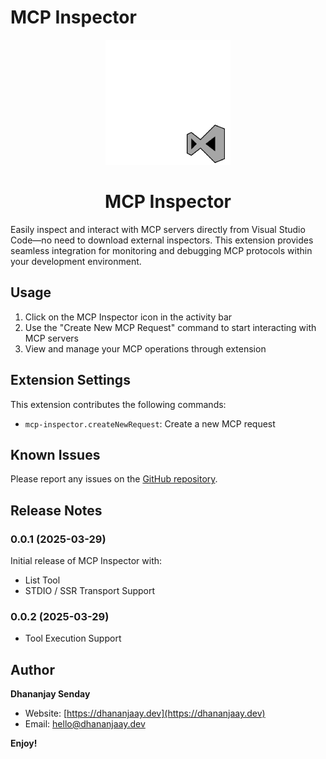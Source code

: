 # MCP Inspector

<div align="center">
  <picture>
    <source media="(prefers-color-scheme: dark)" srcset="https://github.com/Dhananjay-JSR/mcp-inspector/raw/HEAD/resources/icon-black.png" width="200" height="200">
    <source media="(prefers-color-scheme: light)" srcset="https://github.com/Dhananjay-JSR/mcp-inspector/raw/HEAD/resources/icon-white.png" width="200" height="200">
    <img alt="MCP Inspector" src="https://github.com/Dhananjay-JSR/mcp-inspector/raw/HEAD/resources/icon-black.png" width="200" height="200">
  </picture>
  <h1>MCP Inspector</h1>
</div>

Easily inspect and interact with MCP servers directly from Visual Studio Code—no need to download external inspectors. This extension provides seamless integration for monitoring and debugging MCP protocols within your development environment.


## Usage

1. Click on the MCP Inspector icon in the activity bar
2. Use the "Create New MCP Request" command to start interacting with MCP servers
3. View and manage your MCP operations through extension

## Extension Settings

This extension contributes the following commands:

* `mcp-inspector.createNewRequest`: Create a new MCP request

## Known Issues

Please report any issues on the [GitHub repository](https://github.com/Dhananjay-JSR/mcp-inspector/issues).

## Release Notes

### 0.0.1 (2025-03-29)

Initial release of MCP Inspector with:
- List Tool
- STDIO / SSR Transport Support

### 0.0.2 (2025-03-29)

- Tool Execution Support

## Author

**Dhananjay Senday**
- Website: [https://dhananjaay.dev](https://dhananjaay.dev)
- Email: [hello@dhananjaay.dev](mailto:hello@dhananjaay.dev)


**Enjoy!**
